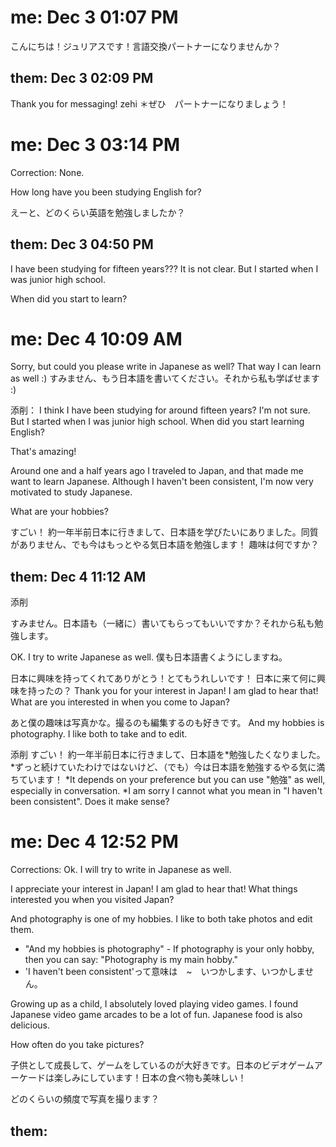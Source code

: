 
# me: Dec 3 01:07 PM
こんにちは！ジュリアスです！言語交換パートナーになりませんか？

## them: Dec 3 02:09 PM

Thank you for messaging! zehi
＊ぜひ　パートナーになりましょう！

# me: Dec 3 03:14 PM

Correction: None.

How long have you been studying English for?

えーと、どのくらい英語を勉強しましたか？

## them: Dec 3 04:50 PM

I have been studying for fifteen years??? It is not clear. But I started when I was junior high school.

When did you start to learn?

# me: Dec 4 10:09 AM

Sorry, but could you please write in Japanese as well? That way I can learn as well :)
すみません、もう日本語を書いてください。それから私も学ばせます :)

添削：
I think I have been studying for around fifteen years? I'm not sure. But I started when I was junior high school.
When did you start learning English?

That's amazing!

Around one and a half years ago I traveled to Japan, and that made me want to learn Japanese. Although I haven't been consistent, I'm now very motivated to study Japanese.

What are your hobbies?

すごい！
約一年半前日本に行きまして、日本語を学びたいにありました。同質がありません、でも今はもっとやる気日本語を勉強します！
趣味は何ですか？

## them: Dec 4 11:12 AM

添削

すみません。日本語も（一緒に）書いてもらってもいいですか？それから私も勉強します。

OK. I try to write Japanese as well. 僕も日本語書くようにしますね。

日本に興味を持ってくれてありがとう！とてもうれしいです！
日本に来て何に興味を持ったの？
Thank you for your interest in Japan! I am glad to hear that!
What are you interested in when you come to Japan?

あと僕の趣味は写真かな。撮るのも編集するのも好きです。
And my hobbies is photography. I like both to take and to edit.


添削
すごい！
約一年半前日本に行きまして、日本語を*勉強したくなりました。*ずっと続けていたわけではないけど、（でも）今は日本語を勉強するやる気に満ちています！
*It depends on your preference but you can use "勉強" as well, especially in conversation.
*I am sorry I cannot what you mean in "I haven't been consistent". Does it make sense?

# me: Dec 4 12:52 PM

Corrections:
Ok. I will try to write in Japanese as well.

I appreciate your interest in Japan! I am glad to hear that!
What things interested you when you visited Japan?

And photography is one of my hobbies. I like to both take photos and edit them.

* "And my hobbies is photography" - If photography is your only hobby, then you can say: "Photography is my main hobby."
* 'I haven't been consistent'って意味は　~　いつかします、いつかしません。

Growing up as a child, I absolutely loved playing video games. I found Japanese video game arcades to be a lot of fun. Japanese food is also delicious.

How often do you take pictures?

子供として成長して、ゲームをしているのが大好きです。日本のビデオゲームアーケードは楽しみにしています！日本の食べ物も美味しい！

どのくらいの頻度で写真を撮ります？

## them:
